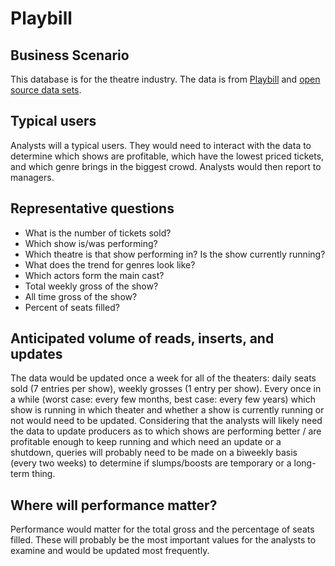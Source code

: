# Playbill

## Business Scenario
This database is for the theatre industry. The data is from [Playbill](https://www.playbill.com/grosses) and [open source data sets](https://www.kaggle.com/jessemostipak/broadway-weekly-grosses?select=synopses.csv).

## Typical users
Analysts will a typical users. They would need to interact with the data to determine which shows are
profitable, which have the lowest priced tickets, and which genre brings in the biggest
crowd. Analysts would then report to managers. 

## Representative questions
- What is the number of tickets sold?
- Which show is/was performing?
- Which theatre is that show performing in? Is the show currently running?
- What does the trend for genres look like?
- Which actors form the main cast?
- Total weekly gross of the show?
- All time gross of the show?
- Percent of seats filled?

## Anticipated volume of reads, inserts, and updates
The data would be updated once a week for all of the theaters: daily seats sold (7 entries per show), weekly grosses (1 entry per show). Every once in a while (worst case: every few months, best case: every few years) which show is running in which theater and whether a show is currently running or not would need to be updated. Considering that the analysts will likely need the data to update producers as to which shows are performing better / are profitable enough to keep running and which need an update or a shutdown, queries will probably need to be made on a biweekly basis (every two weeks) to determine if slumps/boosts are temporary or a long-term thing.

## Where will performance matter?
Performance would matter for the total gross and the percentage of seats filled. These will probably be the most important values for the analysts to examine and would be updated most frequently.
